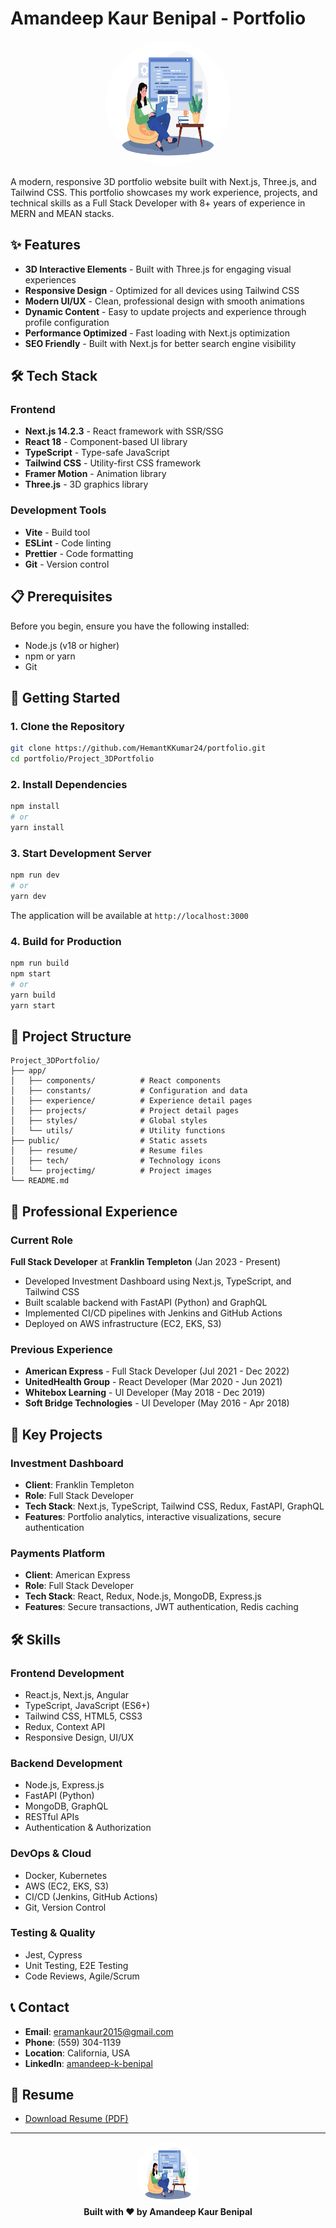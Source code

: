 # Amandeep Kaur Benipal - Portfolio

<p align="center">
  <img src="public/fullstack_female_logo.jpg" alt="Amandeep's Logo" width="200" height="200" style="border-radius: 50%;"/>
</p>

A modern, responsive 3D portfolio website built with Next.js, Three.js, and Tailwind CSS. This portfolio showcases my work experience, projects, and technical skills as a Full Stack Developer with 8+ years of experience in MERN and MEAN stacks.

## ✨ Features

- **3D Interactive Elements** - Built with Three.js for engaging visual experiences
- **Responsive Design** - Optimized for all devices using Tailwind CSS
- **Modern UI/UX** - Clean, professional design with smooth animations
- **Dynamic Content** - Easy to update projects and experience through profile configuration
- **Performance Optimized** - Fast loading with Next.js optimization
- **SEO Friendly** - Built with Next.js for better search engine visibility



## 🛠 Tech Stack

### Frontend

- **Next.js 14.2.3** - React framework with SSR/SSG
- **React 18** - Component-based UI library
- **TypeScript** - Type-safe JavaScript
- **Tailwind CSS** - Utility-first CSS framework
- **Framer Motion** - Animation library
- **Three.js** - 3D graphics library



### Development Tools

- **Vite** - Build tool
- **ESLint** - Code linting
- **Prettier** - Code formatting
- **Git** - Version control

## 📋 Prerequisites

Before you begin, ensure you have the following installed:

- Node.js (v18 or higher)
- npm or yarn
- Git

## 🚀 Getting Started

### 1. Clone the Repository

```bash
git clone https://github.com/HemantKKumar24/portfolio.git
cd portfolio/Project_3DPortfolio
```

### 2. Install Dependencies

```bash
npm install
# or
yarn install
```

### 3. Start Development Server

```bash
npm run dev
# or
yarn dev
```

The application will be available at `http://localhost:3000`

### 4. Build for Production

```bash
npm run build
npm start
# or
yarn build
yarn start
```

## 📁 Project Structure

```
Project_3DPortfolio/
├── app/
│   ├── components/          # React components
│   ├── constants/           # Configuration and data
│   ├── experience/          # Experience detail pages
│   ├── projects/            # Project detail pages
│   ├── styles/              # Global styles
│   └── utils/               # Utility functions
├── public/                  # Static assets
│   ├── resume/              # Resume files
│   ├── tech/                # Technology icons
│   └── projectimg/          # Project images
└── README.md
```



## 🏢 Professional Experience

### Current Role

**Full Stack Developer** at **Franklin Templeton** (Jan 2023 - Present)

- Developed Investment Dashboard using Next.js, TypeScript, and Tailwind CSS
- Built scalable backend with FastAPI (Python) and GraphQL
- Implemented CI/CD pipelines with Jenkins and GitHub Actions
- Deployed on AWS infrastructure (EC2, EKS, S3)

### Previous Experience

- **American Express** - Full Stack Developer (Jul 2021 - Dec 2022)
- **UnitedHealth Group** - React Developer (Mar 2020 - Jun 2021)
- **Whitebox Learning** - UI Developer (May 2018 - Dec 2019)
- **Soft Bridge Technologies** - UI Developer (May 2016 - Apr 2018)

## 🎯 Key Projects

### Investment Dashboard

- **Client**: Franklin Templeton
- **Role**: Full Stack Developer
- **Tech Stack**: Next.js, TypeScript, Tailwind CSS, Redux, FastAPI, GraphQL
- **Features**: Portfolio analytics, interactive visualizations, secure authentication

### Payments Platform

- **Client**: American Express
- **Role**: Full Stack Developer
- **Tech Stack**: React, Redux, Node.js, MongoDB, Express.js
- **Features**: Secure transactions, JWT authentication, Redis caching

## 🛠 Skills

### Frontend Development

- React.js, Next.js, Angular
- TypeScript, JavaScript (ES6+)
- Tailwind CSS, HTML5, CSS3
- Redux, Context API
- Responsive Design, UI/UX

### Backend Development

- Node.js, Express.js
- FastAPI (Python)
- MongoDB, GraphQL
- RESTful APIs
- Authentication & Authorization

### DevOps & Cloud

- Docker, Kubernetes
- AWS (EC2, EKS, S3)
- CI/CD (Jenkins, GitHub Actions)
- Git, Version Control

### Testing & Quality

- Jest, Cypress
- Unit Testing, E2E Testing
- Code Reviews, Agile/Scrum

## 📞 Contact

- **Email**: eramankaur2015@gmail.com
- **Phone**: (559) 304-1139
- **Location**: California, USA
- **LinkedIn**: [amandeep-k-benipal](https://www.linkedin.com/in/amandeep-k-benipal)

## 📄 Resume

- [Download Resume (PDF)](/resume/Amandeep.pdf)



---

<p align="center">
  <img src="public/fullstack_female_logo.jpg" alt="Amandeep's Logo" width="100" height="100" style="border-radius: 50%;"/>
  <br/>
  <strong>Built with ❤️ by Amandeep Kaur Benipal</strong>
</p>
